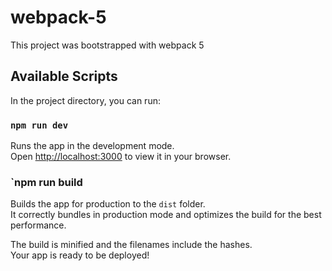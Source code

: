 # webpack-5
This project was bootstrapped with webpack 5

## Available Scripts

In the project directory, you can run:

### `npm run dev`

Runs the app in the development mode.\
Open [http://localhost:3000](http://localhost:3000) to view it in your browser.

### `npm run build

Builds the app for production to the `dist` folder.\
It correctly bundles in production mode and optimizes the build for the best performance.

The build is minified and the filenames include the hashes.\
Your app is ready to be deployed!
